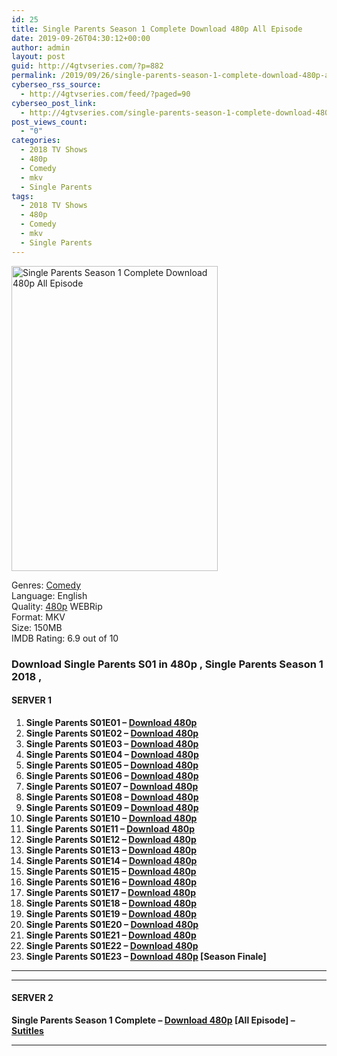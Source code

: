 ```yaml
---
id: 25
title: Single Parents Season 1 Complete Download 480p All Episode
date: 2019-09-26T04:30:12+00:00
author: admin
layout: post
guid: http://4gtvseries.com/?p=882
permalink: /2019/09/26/single-parents-season-1-complete-download-480p-all-episode-2/
cyberseo_rss_source:
  - http://4gtvseries.com/feed/?paged=90
cyberseo_post_link:
  - http://4gtvseries.com/single-parents-season-1-complete-download-480p-all-episode/
post_views_count:
  - "0"
categories:
  - 2018 TV Shows
  - 480p
  - Comedy
  - mkv
  - Single Parents
tags:
  - 2018 TV Shows
  - 480p
  - Comedy
  - mkv
  - Single Parents
---
```

<img loading="lazy" class="aligncenter" src="https://2.bp.blogspot.com/-8SW1AIg9XYY/XYxAzgctyHI/AAAAAAAAAO4/gPivZy542asmjrqLhu_h-q50fFAsbbhdQCK4BGAYYCw/s1600/Single%2BParents%2BSeason%2B1.jpg" alt="Single Parents Season 1 Complete Download 480p All Episode" width="330" height="488" />

Genres:&nbsp;<a href="http://4gtvseries.com/tag/comedy/" data-wpel-link="internal">Comedy</a>  
Language: English  
Quality:&nbsp;<a href="http://4gtvseries.com/tag/480p/" data-wpel-link="internal">480p</a>&nbsp;WEBRip  
Format: MKV  
Size: 150MB  
IMDB Rating: 6.9 out of 10

### **Download Single Parents S01 in 480p , Single Parents Season 1 2018 ,&nbsp;**

#### <span><strong>SERVER 1</strong></span>

  1. **Single Parents S01E01 – <a href="http://slink.dl480p.xyz/LGrP9QP" data-wpel-link="external" target="_blank" rel="nofollow external noopener noreferrer" class="wpel-icon-left"><i class="wpel-icon fa fa-download" aria-hidden="true"></i>Download 480p</a>**
  2. **Single Parents S01E02 – <a href="http://slink.dl480p.xyz/4mdtf" data-wpel-link="external" target="_blank" rel="nofollow external noopener noreferrer" class="wpel-icon-left"><i class="wpel-icon fa fa-download" aria-hidden="true"></i>Download 480p</a>**
  3. **Single Parents S01E03 – <a href="http://slink.dl480p.xyz/DspgDJL9" data-wpel-link="external" target="_blank" rel="nofollow external noopener noreferrer" class="wpel-icon-left"><i class="wpel-icon fa fa-download" aria-hidden="true"></i>Download 480p</a>**
  4. **Single Parents S01E04 – <a href="http://slink.dl480p.xyz/Dk7w" data-wpel-link="external" target="_blank" rel="nofollow external noopener noreferrer" class="wpel-icon-left"><i class="wpel-icon fa fa-download" aria-hidden="true"></i>Download 480p</a>**
  5. **Single Parents S01E05 – <a href="http://slink.dl480p.xyz/BgqE" data-wpel-link="external" target="_blank" rel="nofollow external noopener noreferrer" class="wpel-icon-left"><i class="wpel-icon fa fa-download" aria-hidden="true"></i>Download 480p</a>**
  6. **Single Parents S01E06 – <a href="http://slink.dl480p.xyz/DCgwKQp" data-wpel-link="external" target="_blank" rel="nofollow external noopener noreferrer" class="wpel-icon-left"><i class="wpel-icon fa fa-download" aria-hidden="true"></i>Download 480p</a>**
  7. **Single Parents S01E07 – <a href="http://slink.dl480p.xyz/eKMVI" data-wpel-link="external" target="_blank" rel="nofollow external noopener noreferrer" class="wpel-icon-left"><i class="wpel-icon fa fa-download" aria-hidden="true"></i>Download 480p</a>**
  8. **Single Parents S01E08 – <a href="http://slink.dl480p.xyz/kDwIMcpv" data-wpel-link="external" target="_blank" rel="nofollow external noopener noreferrer" class="wpel-icon-left"><i class="wpel-icon fa fa-download" aria-hidden="true"></i>Download 480p</a>**
  9. **Single Parents S01E09 – <a href="http://slink.dl480p.xyz/vJwDUb" data-wpel-link="external" target="_blank" rel="nofollow external noopener noreferrer" class="wpel-icon-left"><i class="wpel-icon fa fa-download" aria-hidden="true"></i>Download 480p</a>**
 10. **Single Parents S01E10 – <a href="http://slink.dl480p.xyz/sqHe" data-wpel-link="external" target="_blank" rel="nofollow external noopener noreferrer" class="wpel-icon-left"><i class="wpel-icon fa fa-download" aria-hidden="true"></i>Download 480p</a>**
 11. **Single Parents S01E11 – <a href="http://slink.dl480p.xyz/H7mM9" data-wpel-link="external" target="_blank" rel="nofollow external noopener noreferrer" class="wpel-icon-left"><i class="wpel-icon fa fa-download" aria-hidden="true"></i>Download 480p</a>**
 12. **Single Parents S01E12 – <a href="http://slink.dl480p.xyz/DojB1" data-wpel-link="external" target="_blank" rel="nofollow external noopener noreferrer" class="wpel-icon-left"><i class="wpel-icon fa fa-download" aria-hidden="true"></i>Download 480p</a>**
 13. **Single Parents S01E13 – <a href="http://slink.dl480p.xyz/4O2s" data-wpel-link="external" target="_blank" rel="nofollow external noopener noreferrer" class="wpel-icon-left"><i class="wpel-icon fa fa-download" aria-hidden="true"></i>Download 480p</a>**
 14. **Single Parents S01E14 – <a href="http://slink.dl480p.xyz/jMq0wB" data-wpel-link="external" target="_blank" rel="nofollow external noopener noreferrer" class="wpel-icon-left"><i class="wpel-icon fa fa-download" aria-hidden="true"></i>Download 480p</a>**
 15. **Single Parents S01E15 – <a href="http://slink.dl480p.xyz/quFG" data-wpel-link="external" target="_blank" rel="nofollow external noopener noreferrer" class="wpel-icon-left"><i class="wpel-icon fa fa-download" aria-hidden="true"></i>Download 480p</a>**
 16. **Single Parents S01E16 – <a href="http://slink.dl480p.xyz/eYu2A" data-wpel-link="external" target="_blank" rel="nofollow external noopener noreferrer" class="wpel-icon-left"><i class="wpel-icon fa fa-download" aria-hidden="true"></i>Download 480p</a>**
 17. **Single Parents S01E17 – <a href="http://slink.dl480p.xyz/eRhIqs33" data-wpel-link="external" target="_blank" rel="nofollow external noopener noreferrer" class="wpel-icon-left"><i class="wpel-icon fa fa-download" aria-hidden="true"></i>Download 480p</a>**
 18. **Single Parents S01E18 – <a href="http://slink.dl480p.xyz/0R1X" data-wpel-link="external" target="_blank" rel="nofollow external noopener noreferrer" class="wpel-icon-left"><i class="wpel-icon fa fa-download" aria-hidden="true"></i>Download 480p</a>**
 19. **Single Parents S01E19 – <a href="http://slink.dl480p.xyz/oknHuaUM" data-wpel-link="external" target="_blank" rel="nofollow external noopener noreferrer" class="wpel-icon-left"><i class="wpel-icon fa fa-download" aria-hidden="true"></i>Download 480p</a>**
 20. **Single Parents S01E20 – <a href="http://slink.dl480p.xyz/DRvuB72e" data-wpel-link="external" target="_blank" rel="nofollow external noopener noreferrer" class="wpel-icon-left"><i class="wpel-icon fa fa-download" aria-hidden="true"></i>Download 480p</a>**
 21. **Single Parents S01E21 – <a href="http://slink.dl480p.xyz/Rp4CKFY" data-wpel-link="external" target="_blank" rel="nofollow external noopener noreferrer" class="wpel-icon-left"><i class="wpel-icon fa fa-download" aria-hidden="true"></i>Download 480p</a>**
 22. **Single Parents S01E22 – <a href="http://slink.dl480p.xyz/ZB4m4rn6" data-wpel-link="external" target="_blank" rel="nofollow external noopener noreferrer" class="wpel-icon-left"><i class="wpel-icon fa fa-download" aria-hidden="true"></i>Download 480p</a>**
 23. **Single Parents S01E23 – <a href="http://slink.dl480p.xyz/vGMXv2" data-wpel-link="external" target="_blank" rel="nofollow external noopener noreferrer" class="wpel-icon-left"><i class="wpel-icon fa fa-download" aria-hidden="true"></i>Download 480p</a> [Season Finale]**

* * *

* * *

#### <span><strong>SERVER 2</strong></span>

**Single Parents Season 1 Complete – <a href="http://dl480p.xyz/657/" data-wpel-link="external" target="_blank" rel="nofollow external noopener noreferrer" class="wpel-icon-left"><i class="wpel-icon fa fa-download" aria-hidden="true"></i>Download 480p</a> [All Episode] – <a href="https://subscene.com/subtitles/single-parents-2018" data-wpel-link="external" target="_blank" rel="nofollow external noopener noreferrer" class="wpel-icon-left"><i class="wpel-icon fa fa-download" aria-hidden="true"></i>Sutitles</a>**

* * *

<div align="center">
</div>